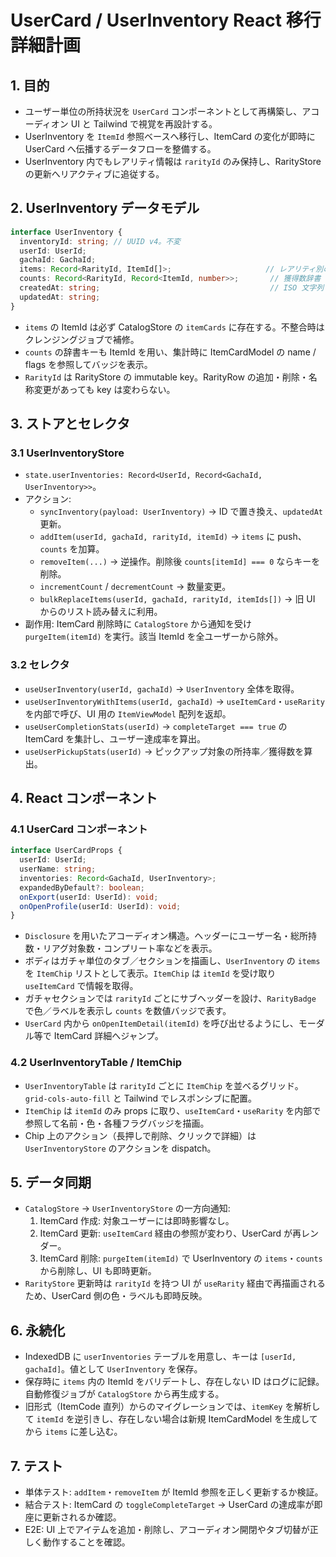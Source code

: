 # UserCard / UserInventory React 移行詳細計画

## 1. 目的
- ユーザー単位の所持状況を `UserCard` コンポーネントとして再構築し、アコーディオン UI と Tailwind で視覚を再設計する。
- UserInventory を `ItemId` 参照ベースへ移行し、ItemCard の変化が即時に UserCard へ伝播するデータフローを整備する。
- UserInventory 内でもレアリティ情報は `rarityId` のみ保持し、RarityStore の更新へリアクティブに追従する。

## 2. UserInventory データモデル
```ts
interface UserInventory {
  inventoryId: string; // UUID v4。不変
  userId: UserId;
  gachaId: GachaId;
  items: Record<RarityId, ItemId[]>;                     // レアリティ別の ItemId リスト
  counts: Record<RarityId, Record<ItemId, number>>;       // 獲得数辞書
  createdAt: string;                                      // ISO 文字列
  updatedAt: string;
}
```
- `items` の ItemId は必ず CatalogStore の `itemCards` に存在する。不整合時はクレンジングジョブで補修。
- `counts` の辞書キーも ItemId を用い、集計時に ItemCardModel の name / flags を参照してバッジを表示。
- `RarityId` は RarityStore の immutable key。RarityRow の追加・削除・名称変更があっても key は変わらない。

## 3. ストアとセレクタ
### 3.1 UserInventoryStore
- `state.userInventories: Record<UserId, Record<GachaId, UserInventory>>`。
- アクション:
  - `syncInventory(payload: UserInventory)` → ID で置き換え、`updatedAt` 更新。
  - `addItem(userId, gachaId, rarityId, itemId)` → `items` に push、`counts` を加算。
  - `removeItem(...)` → 逆操作。削除後 `counts[itemId] === 0` ならキーを削除。
  - `incrementCount` / `decrementCount` → 数量変更。
  - `bulkReplaceItems(userId, gachaId, rarityId, itemIds[])` → 旧 UI からのリスト読み替えに利用。
- 副作用: ItemCard 削除時に `CatalogStore` から通知を受け `purgeItem(itemId)` を実行。該当 ItemId を全ユーザーから除外。

### 3.2 セレクタ
- `useUserInventory(userId, gachaId)` → `UserInventory` 全体を取得。
- `useUserInventoryWithItems(userId, gachaId)` → `useItemCard`・`useRarity` を内部で呼び、UI 用の `ItemViewModel` 配列を返却。
- `useUserCompletionStats(userId)` → `completeTarget === true` の ItemCard を集計し、ユーザー達成率を算出。
- `useUserPickupStats(userId)` → ピックアップ対象の所持率／獲得数を算出。

## 4. React コンポーネント
### 4.1 UserCard コンポーネント
```ts
interface UserCardProps {
  userId: UserId;
  userName: string;
  inventories: Record<GachaId, UserInventory>;
  expandedByDefault?: boolean;
  onExport(userId: UserId): void;
  onOpenProfile(userId: UserId): void;
}
```
- `Disclosure` を用いたアコーディオン構造。ヘッダーにユーザー名・総所持数・リアグ対象数・コンプリート率などを表示。
- ボディはガチャ単位のタブ／セクションを描画し、`UserInventory` の `items` を `ItemChip` リストとして表示。`ItemChip` は `itemId` を受け取り `useItemCard` で情報を取得。
- ガチャセクションでは `rarityId` ごとにサブヘッダーを設け、`RarityBadge` で色／ラベルを表示し `counts` を数値バッジで表す。
- `UserCard` 内から `onOpenItemDetail(itemId)` を呼び出せるようにし、モーダル等で ItemCard 詳細へジャンプ。

### 4.2 UserInventoryTable / ItemChip
- `UserInventoryTable` は `rarityId` ごとに `ItemChip` を並べるグリッド。`grid-cols-auto-fill` と Tailwind でレスポンシブに配置。
- `ItemChip` は `itemId` のみ props に取り、`useItemCard`・`useRarity` を内部で参照して名前・色・各種フラグバッジを描画。
- Chip 上のアクション（長押しで削除、クリックで詳細）は `UserInventoryStore` のアクションを dispatch。

## 5. データ同期
- `CatalogStore` → `UserInventoryStore` の一方向通知:
  1. ItemCard 作成: 対象ユーザーには即時影響なし。
  2. ItemCard 更新: `useItemCard` 経由の参照が変わり、UserCard が再レンダー。
  3. ItemCard 削除: `purgeItem(itemId)` で UserInventory の `items`・`counts` から削除し、UI も即時更新。
- `RarityStore` 更新時は `rarityId` を持つ UI が `useRarity` 経由で再描画されるため、UserCard 側の色・ラベルも即時反映。

## 6. 永続化
- IndexedDB に `userInventories` テーブルを用意し、キーは `[userId, gachaId]`。値として `UserInventory` を保存。
- 保存時に `items` 内の ItemId をバリデートし、存在しない ID はログに記録。自動修復ジョブが `CatalogStore` から再生成する。
- 旧形式（ItemCode 直列）からのマイグレーションでは、`itemKey` を解析して `itemId` を逆引きし、存在しない場合は新規 ItemCardModel を生成してから `items` に差し込む。

## 7. テスト
- 単体テスト: `addItem`・`removeItem` が ItemId 参照を正しく更新するか検証。
- 結合テスト: ItemCard の `toggleCompleteTarget` → UserCard の達成率が即座に更新されるか確認。
- E2E: UI 上でアイテムを追加・削除し、アコーディオン開閉やタブ切替が正しく動作することを確認。
